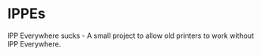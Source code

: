 # IPPEs
IPP Everywhere sucks - A small project to allow old printers to work without IPP Everywhere.
